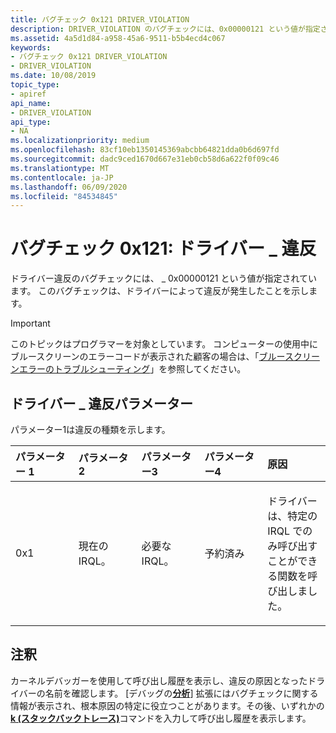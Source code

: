 ```yaml
---
title: バグチェック 0x121 DRIVER_VIOLATION
description: DRIVER_VIOLATION のバグチェックには、0x00000121 という値が指定されています。 このバグチェックは、ドライバーによって違反が発生したことを示します。
ms.assetid: 4a5d1d84-a958-45a6-9511-b5b4ecd4c067
keywords:
- バグチェック 0x121 DRIVER_VIOLATION
- DRIVER_VIOLATION
ms.date: 10/08/2019
topic_type:
- apiref
api_name:
- DRIVER_VIOLATION
api_type:
- NA
ms.localizationpriority: medium
ms.openlocfilehash: 83cf10eb1350145369abcbb64821dda0b6d697fd
ms.sourcegitcommit: dadc9ced1670d667e31eb0cb58d6a622f0f09c46
ms.translationtype: MT
ms.contentlocale: ja-JP
ms.lasthandoff: 06/09/2020
ms.locfileid: "84534845"
---
```

# <a name="bug-check-0x121-driver_violation"></a>バグチェック 0x121: ドライバー \_ 違反

ドライバー違反のバグチェックには、 \_ 0x00000121 という値が指定されています。 このバグチェックは、ドライバーによって違反が発生したことを示します。

> [!IMPORTANT]
> このトピックはプログラマーを対象としています。 コンピューターの使用中にブルースクリーンのエラーコードが表示された顧客の場合は、「[ブルースクリーンエラーのトラブルシューティング](https://www.windows.com/stopcode)」を参照してください。

## <a name="driver_violation-parameters"></a>ドライバー \_ 違反パラメーター

パラメーター1は違反の種類を示します。

<table>
<colgroup>
<col width="20%" />
<col width="20%" />
<col width="20%" />
<col width="20%" />
<col width="20%" />
</colgroup>
<thead>
<tr class="header">
<th align="left">パラメーター 1</th>
<th align="left">パラメータ 2</th>
<th align="left">パラメーター3</th>
<th align="left">パラメーター4</th>
<th align="left">原因</th>
</tr>
</thead>
<tbody>
<tr class="odd">
<td align="left"><p>0x1</p></td>
<td align="left"><p>現在の IRQL。</p></td>
<td align="left"><p>必要な IRQL。</p></td>
<td align="left"><p>予約済み</p></td>
<td align="left"><p>ドライバーは、特定の IRQL でのみ呼び出すことができる関数を呼び出しました。</p></td>
</tr>
</tbody>
</table>

<a name="remarks"></a>注釈
-------

カーネルデバッガーを使用して呼び出し履歴を表示し、違反の原因となったドライバーの名前を確認します。 [デバッグの[**分析**](-analyze.md)] 拡張にはバグチェックに関する情報が表示され、根本原因の特定に役立つことがあります。その後、いずれかの[**k (スタックバックトレース)**](k--kb--kc--kd--kp--kp--kv--display-stack-backtrace-.md)コマンドを入力して呼び出し履歴を表示します。

